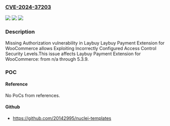 ### [CVE-2024-37203](https://cve.mitre.org/cgi-bin/cvename.cgi?name=CVE-2024-37203)
![](https://img.shields.io/static/v1?label=Product&message=Laybuy%20Payment%20Extension%20for%20WooCommerce&color=blue)
![](https://img.shields.io/static/v1?label=Version&message=n%2Fa%3C%3D%205.3.9%20&color=brighgreen)
![](https://img.shields.io/static/v1?label=Vulnerability&message=CWE-862%20Missing%20Authorization&color=brighgreen)

### Description

Missing Authorization vulnerability in Laybuy Laybuy Payment Extension for WooCommerce allows Exploiting Incorrectly Configured Access Control Security Levels.This issue affects Laybuy Payment Extension for WooCommerce: from n/a through 5.3.9.

### POC

#### Reference
No PoCs from references.

#### Github
- https://github.com/20142995/nuclei-templates

